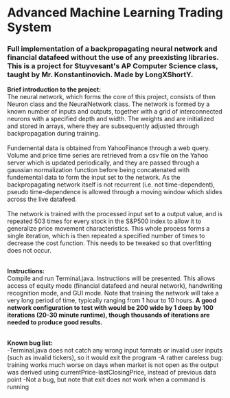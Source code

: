 # Advanced Machine Learning Trading System
<h3>Full implementation of a backpropagating neural network and financial datafeed without the use of any preexisting libraries.
This is a project for Stuyvesant's AP Computer Science class, taught by Mr. Konstantinovich. Made by LongXShortY.</h3>

<b>Brief introduction to the project:</b><br>
The neural network, which forms the core of this project, consists of then Neuron class and the NeuralNetwork class. The network is formed by a known number of inputs and outputs, together with a grid of interconnected neurons with a specified depth and width. The weights and are initialized and stored in arrays, where they are subsequently adjusted through backpropagation during training. <br> <br> 
Fundemental data is obtained from YahooFinance through a web query. Volume and price time series are retrieved from a csv file on the Yahoo server which is updated periodically, and they are passed through a gaussian normalization function before being concatenated with fundemental data to form the input set to the network. As the backpropagating network itself is not recurrent (i.e. not time-dependent), pseudo time-dependence is allowed through a moving window which slides across the live datafeed.<br><br> 
The network is trained with the processed input set to a output value, and is repeated 503 times for every stock in the S&P500 index to allow it to generalize price movement characteristics. This whole process forms a single iteration, which is then repeated a specified number of times to decrease the cost function. This needs to be tweaked so that overfitting does not occur. <br> <br> 

<b>Instructions:</b> <br>
Compile and run Terminal.java. Instructions will be presented. This allows access of equity mode (financial datafeed and neural network), handwriting recognition mode, and GUI mode. Note that training the network will take a very long period of time, typically ranging from 1 hour to 10 hours. <b>A good network configuration to test with would be 200 wide by 1 deep by 100 iterations (20-30 minute runtime), though thousands of iterations are needed to produce good results.</b><br><br>

<b>Known bug list:</b> <br> 
-Terminal.java does not catch any wrong input formats or invalid user inputs (such as invalid tickers), so it would exit the program
-A rather careless bug: training works much worse on days when market is not open as the output was derived using currentPrice-lastClosingPrice, instead of previous data point
-Not a bug, but note that exit does not work when a command is running
